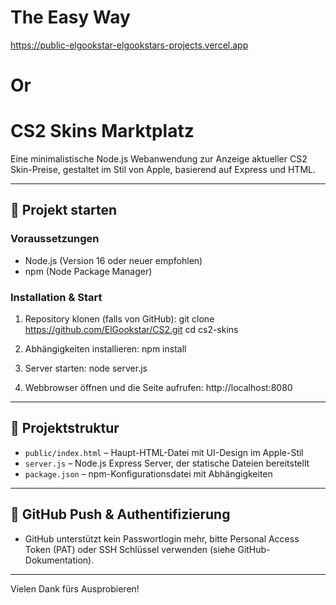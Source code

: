 # The Easy Way
https://public-elgookstar-elgookstars-projects.vercel.app

# Or

# CS2 Skins Marktplatz

Eine minimalistische Node.js Webanwendung zur Anzeige aktueller CS2 Skin-Preise, gestaltet im Stil von Apple, basierend auf Express und HTML.

---

## 🚀 Projekt starten

### Voraussetzungen

- Node.js (Version 16 oder neuer empfohlen)
- npm (Node Package Manager)

### Installation & Start

1. Repository klonen (falls von GitHub):
git clone https://github.com/ElGookstar/CS2.git
cd cs2-skins

2. Abhängigkeiten installieren:
npm install

3. Server starten:
node server.js

4. Webbrowser öffnen und die Seite aufrufen:
http://localhost:8080


---

## 📁 Projektstruktur

- `public/index.html` – Haupt-HTML-Datei mit UI-Design im Apple-Stil
- `server.js` – Node.js Express Server, der statische Dateien bereitstellt
- `package.json` – npm-Konfigurationsdatei mit Abhängigkeiten

---

## 🔐 GitHub Push & Authentifizierung

- GitHub unterstützt kein Passwortlogin mehr, bitte Personal Access Token (PAT) oder SSH Schlüssel verwenden (siehe GitHub-Dokumentation).

---

Vielen Dank fürs Ausprobieren!
